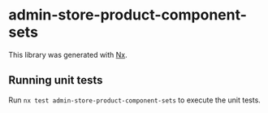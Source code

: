 # admin-store-product-component-sets

This library was generated with [Nx](https://nx.dev).

## Running unit tests

Run `nx test admin-store-product-component-sets` to execute the unit tests.
